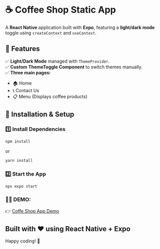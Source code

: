 # ☕ Coffee Shop Static App  

A **React Native** application built with **Expo**, featuring a **light/dark mode** toggle using `createContext` and `useContext`.  

## 🚀 Features  
✅ **Light/Dark Mode** managed with `ThemeProvider`.  
✅ **Custom ThemeToggle Component** to switch themes manually.  
✅ **Three main pages:**  
   - 🏠 Home  
   - 📞 Contact Us  
   - 📋 Menu (Displays coffee products)  

## 📂 Installation & Setup  

### **1️⃣ Install Dependencies**
```sh
npm install
```
or  
```sh
yarn install
```

### **2️⃣ Start the App**
```sh
npx expo start
```

### 👨‍💻 DEMO: 
👉 [Coffe Shop App Demo]([https://expo.dev/@jhdez1108/MyApp](https://coffeeshopstaticapp--v093xou5r8.expo.app/))

Built with ❤️ using **React Native + Expo**
---

Happy coding! 🎉


